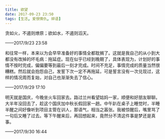 ```yaml
---
title: 欲望
date: 2017-09-23 23:50
tags: [生活, 爱恨情仇, 碎语]
---
```


贪如火，不遏则燎原；欲如水，不遏则滔天。


<!--more-->


——2017/9/23 23:58

和往常一样，本来以为会早早准备好的事情全都耽搁了。这就是我自己的从小到大都没有改掉的坏毛病：拖延症。现在似乎已经到晚期了，具体表现为，计划好的事情不按时完成，偏偏要等到最后一刻才完成。时间不充足，事情完成的质量当然很糟糕。然后就会抱怨自己，发誓下次一定不再拖延，可是誓言没有一次兑现过，这样的情况周而复始，对自己也渐渐失去了信心。

——2017/9/29 17:10

明天就是国庆，今晚坐火车回家去。路过兰州看望姑妈一家，顺便和好朋友聊聊。大半年没回去了，趁这个国庆加中秋长假回家一趟。中午趴在桌子上睡觉时，半睡半醒之间好像听到项目主管在训人，那语气，相当之嚣张。我被惊醒后，嘴里骂了一句后又睡了过去。等下午醒来后，再回想起来，竟然分不清这件事是梦还是真事。

——2017/9/30 16:44

